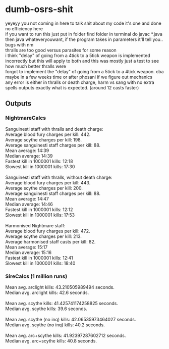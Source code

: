 # dumb-osrs-shit
yeyeyy
you not coming in here to talk shit about my code it's one and done no efficiency here </br>
if you want to run this just put in folder find folder in terminal do javac *.java then java whateveryouwant, if the program takes in parameters it'll tell you..</br>
bugs with nm</br>
thralls are too good versus parasites for some reason </br>
i think "delay" of going from a 4tick to a 5tick weapon is implemented incorrectly but this will apply to both and this was mostly just a test to see how much better thralls were</br>
forgot to implement the "delay" of going from a 5tick to a 4tick weapon. cba maybe in a few weeks time or after phosani if we figure out mechanics</br>
any error is either in thralls or death charge, harm vs sang with no extra spells outputs exactly what is expected. (around 12 casts faster) </br>



## Outputs
### NightmareCalcs
Sanguinesti staff with thralls and death charge: </br>
Average blood fury charges per kill: 442. </br>
Average scythe charges per kill: 198. </br>
Average sanguinesti staff charges per kill: 88. </br>
Mean average: 			14:39 </br>
Median average: 		14:39 </br>
Fastest kill in 1000001 kills: 	12:18</br>
Slowest kill in 1000001 kills: 	17:30</br>
</br>
Sanguinesti staff with thralls, without death charge: </br>
Average blood fury charges per kill: 443.</br>
Average scythe charges per kill: 200.</br>
Average sanguinesti staff charges per kill: 88.</br>
Mean average: 			14:47</br>
Median average: 		14:46</br>
Fastest kill in 1000001 kills: 	12:12</br>
Slowest kill in 1000001 kills: 	17:53</br>
</br>
Harmonised Nightmare staff: </br>
Average blood fury charges per kill: 472. </br>
Average scythe charges per kill: 213. </br>
Average harmonised staff casts per kill: 82. </br>
Mean average: 			15:17 </br>
Median average: 		15:16 </br>
Fastest kill in 1000001 kills: 	12:41 </br>
Slowest kill in 1000001 kills: 	18:40 </br>

### SireCalcs (1 million runs)
Mean avg. arclight kills: 		43.210505989494 seconds. </br>
Median avg. arclight kills: 		42.6 seconds. </br>
</br>
Mean avg. scythe kills: 		41.425741174258825 seconds. </br>
Median avg. scythe kills: 		39.6 seconds. </br>
</br>
Mean avg. scythe (no inq) kills: 	42.06535973464027 seconds. </br>
Median avg. scythe (no inq) kills: 	40.2 seconds. </br>
</br>
Mean avg. arc+scythe kills: 		41.92397287602712 seconds. </br>
Median avg. arc+scythe kills: 		40.8 seconds. </br>

